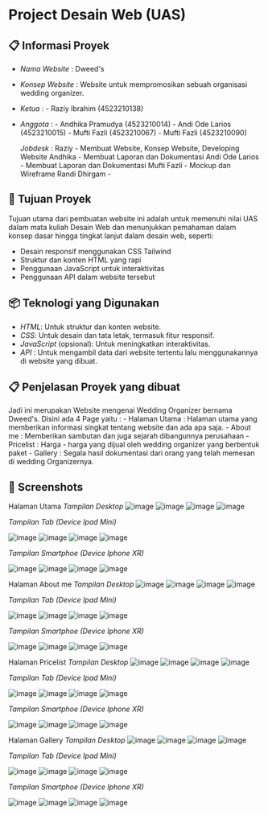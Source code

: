 # Project Desain Web (UAS)

## 📋 Informasi Proyek

- *Nama Website* : Dweed's
- *Konsep Website* : Website untuk mempromosikan sebuah organisasi wedding organizer.
- *Ketua*        : - Raziy Ibrahim     (4523210138)
- *Anggota*      : - Andhika Pramudya  (4523210014)
                   - Andi Ode Larios   (4523210015)
                   - Mufti Fazli       (4523210067)
                   - Mufti Fazli       (4523210090)

  *Jobdesk*     :  Raziy - Membuat Website, Konsep Website, Developing Website
                   Andhika - Membuat Laporan dan Dokumentasi
                   Andi Ode Larios - Membuat Laporan dan Dokumentasi
                   Mufti Fazli - Mockup dan Wireframe
                   Randi Dhirgam - 

## 🎯 Tujuan Proyek

Tujuan utama dari pembuatan website ini adalah untuk memenuhi nilai UAS dalam mata kuliah Desain Web dan menunjukkan pemahaman dalam konsep dasar hingga tingkat lanjut dalam desain web, seperti:

- Desain responsif menggunakan CSS Tailwind
- Struktur dan konten HTML yang rapi
- Penggunaan JavaScript untuk interaktivitas
- Penggunaan API dalam website tersebut


## 📦 Teknologi yang Digunakan

- *HTML*: Untuk struktur dan konten website.
- *CSS*: Untuk desain dan tata letak, termasuk fitur responsif.
- *JavaScript* (opsional): Untuk meningkatkan interaktivitas.
- *API* : Untuk mengambil data dari website tertentu lalu menggunakannya di website yang dibuat.

## 📋 Penjelasan Proyek yang dibuat
Jadi ini merupakan Website mengenai Wedding Organizer bernama Dweed's.
Disini ada 4 Page yaitu :  - Halaman Utama : Halaman utama yang memberikan informasi singkat tentang website dan ada apa saja.
                           - About me : Memberikan sambutan dan juga sejarah dibangunnya perusahaan
                           - Pricelist : Harga - harga yang dijual oleh wedding organizer yang berbentuk paket
                           - Gallery : Segala hasil dokumentasi dari orang yang telah memesan di wedding Organizernya.

## 📸 Screenshots

Halaman Utama
*Tampilan Desktop*
![image](https://github.com/user-attachments/assets/0734a730-08b7-48cc-9ad3-abe97e88bf7d)
![image](https://github.com/user-attachments/assets/83d3f60c-b073-4d7f-acdf-e0b3573ef608)
![image](https://github.com/user-attachments/assets/5df8f99d-3e52-4ff5-8119-0da067fbf232)
![image](https://github.com/user-attachments/assets/89fe7a46-a047-4b5b-959f-95d45057d58b)

*Tampilan Tab (Device Ipad Mini)*

![image](https://github.com/user-attachments/assets/921723f3-4cb2-4039-8afc-d3e355262c15)
![image](https://github.com/user-attachments/assets/a4024716-2939-44a2-ba1e-3aac50cc8971)
![image](https://github.com/user-attachments/assets/99750c32-b155-47a1-870f-7ad86670a998)
![image](https://github.com/user-attachments/assets/b413d792-2ce8-48f6-839f-c91c83615b77)

*Tampilan Smartphoe (Device Iphone XR)*


![image](https://github.com/user-attachments/assets/5daeb9dc-5d2a-462c-8153-2d587f462bdc)
![image](https://github.com/user-attachments/assets/db1f152c-c583-4051-8b1e-2c30536ff0e1)
![image](https://github.com/user-attachments/assets/c39bc5d8-f119-4290-bc8f-89ed47a9356f)
![image](https://github.com/user-attachments/assets/7c8035e7-fc06-4fca-a325-dc650333cfc8)

Halaman About me
*Tampilan Desktop*
![image](https://github.com/user-attachments/assets/0734a730-08b7-48cc-9ad3-abe97e88bf7d)
![image](https://github.com/user-attachments/assets/83d3f60c-b073-4d7f-acdf-e0b3573ef608)
![image](https://github.com/user-attachments/assets/5df8f99d-3e52-4ff5-8119-0da067fbf232)
![image](https://github.com/user-attachments/assets/89fe7a46-a047-4b5b-959f-95d45057d58b)

*Tampilan Tab (Device Ipad Mini)*

![image](https://github.com/user-attachments/assets/921723f3-4cb2-4039-8afc-d3e355262c15)
![image](https://github.com/user-attachments/assets/a4024716-2939-44a2-ba1e-3aac50cc8971)
![image](https://github.com/user-attachments/assets/99750c32-b155-47a1-870f-7ad86670a998)
![image](https://github.com/user-attachments/assets/b413d792-2ce8-48f6-839f-c91c83615b77)

*Tampilan Smartphoe (Device Iphone XR)*


![image](https://github.com/user-attachments/assets/5daeb9dc-5d2a-462c-8153-2d587f462bdc)
![image](https://github.com/user-attachments/assets/db1f152c-c583-4051-8b1e-2c30536ff0e1)
![image](https://github.com/user-attachments/assets/c39bc5d8-f119-4290-bc8f-89ed47a9356f)
![image](https://github.com/user-attachments/assets/7c8035e7-fc06-4fca-a325-dc650333cfc8)

Halaman Pricelist
*Tampilan Desktop*
![image](https://github.com/user-attachments/assets/0734a730-08b7-48cc-9ad3-abe97e88bf7d)
![image](https://github.com/user-attachments/assets/83d3f60c-b073-4d7f-acdf-e0b3573ef608)
![image](https://github.com/user-attachments/assets/5df8f99d-3e52-4ff5-8119-0da067fbf232)
![image](https://github.com/user-attachments/assets/89fe7a46-a047-4b5b-959f-95d45057d58b)

*Tampilan Tab (Device Ipad Mini)*

![image](https://github.com/user-attachments/assets/921723f3-4cb2-4039-8afc-d3e355262c15)
![image](https://github.com/user-attachments/assets/a4024716-2939-44a2-ba1e-3aac50cc8971)
![image](https://github.com/user-attachments/assets/99750c32-b155-47a1-870f-7ad86670a998)
![image](https://github.com/user-attachments/assets/b413d792-2ce8-48f6-839f-c91c83615b77)

*Tampilan Smartphoe (Device Iphone XR)*


![image](https://github.com/user-attachments/assets/5daeb9dc-5d2a-462c-8153-2d587f462bdc)
![image](https://github.com/user-attachments/assets/db1f152c-c583-4051-8b1e-2c30536ff0e1)
![image](https://github.com/user-attachments/assets/c39bc5d8-f119-4290-bc8f-89ed47a9356f)
![image](https://github.com/user-attachments/assets/7c8035e7-fc06-4fca-a325-dc650333cfc8)

Halaman Gallery
*Tampilan Desktop*
![image](https://github.com/user-attachments/assets/0734a730-08b7-48cc-9ad3-abe97e88bf7d)
![image](https://github.com/user-attachments/assets/83d3f60c-b073-4d7f-acdf-e0b3573ef608)
![image](https://github.com/user-attachments/assets/5df8f99d-3e52-4ff5-8119-0da067fbf232)
![image](https://github.com/user-attachments/assets/89fe7a46-a047-4b5b-959f-95d45057d58b)

*Tampilan Tab (Device Ipad Mini)*

![image](https://github.com/user-attachments/assets/921723f3-4cb2-4039-8afc-d3e355262c15)
![image](https://github.com/user-attachments/assets/a4024716-2939-44a2-ba1e-3aac50cc8971)
![image](https://github.com/user-attachments/assets/99750c32-b155-47a1-870f-7ad86670a998)
![image](https://github.com/user-attachments/assets/b413d792-2ce8-48f6-839f-c91c83615b77)

*Tampilan Smartphoe (Device Iphone XR)*


![image](https://github.com/user-attachments/assets/5daeb9dc-5d2a-462c-8153-2d587f462bdc)
![image](https://github.com/user-attachments/assets/db1f152c-c583-4051-8b1e-2c30536ff0e1)
![image](https://github.com/user-attachments/assets/c39bc5d8-f119-4290-bc8f-89ed47a9356f)
![image](https://github.com/user-attachments/assets/7c8035e7-fc06-4fca-a325-dc650333cfc8)





